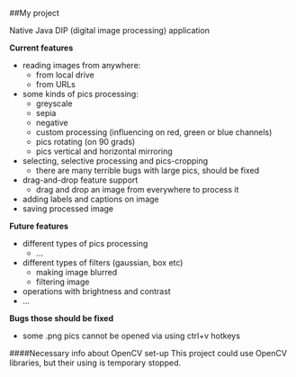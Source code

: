 ##My project

Native Java DIP (digital image processing) application

**Current features**

- reading images from anywhere:
    - from local drive
    - from URLs
- some kinds of pics processing:
    - greyscale
    - sepia
    - negative
    - custom processing (influencing on red, green or blue channels)
    - pics rotating (on 90 grads)
    - pics vertical and horizontal mirroring
- selecting, selective processing and pics-cropping
    - there are many terrible bugs with large pics, should be fixed
- drag-and-drop feature support
    - drag and drop an image from everywhere to process it 
- adding labels and captions on image
- saving processed image

**Future features**

- different types of pics processing
    - ...
- different types of filters (gaussian, box etc)
    - making image blurred
    - filtering image
- operations with brightness and contrast
- ...

**Bugs those should be fixed** 
- some .png pics cannot be opened via using ctrl+v hotkeys

####Necessary info about OpenCV set-up 
This project could use OpenCV libraries, but their using is temporary stopped.